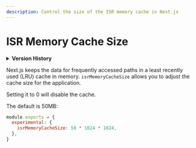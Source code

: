 ```yaml
---
description: Control the size of the ISR memory cache in Next.js
---
```


# ISR Memory Cache Size

<details>
  <summary><b>Version History</b></summary>

| Version   | Changes                      |
| --------- | ---------------------------- |
| `v11.0.2` | ISR Memory Cache Size added. |

</details>

Next.js keeps the data for frequently accessed paths in a least recently used (LRU) cache in memory.
`isrMemoryCacheSize` allows you to adjust the cache size for the application.

Setting it to 0 will disable the cache.

The default is 50MB:

```js
module.exports = {
  experimental: {
    isrMemoryCacheSize: 50 * 1024 * 1024,
  },
}
```
